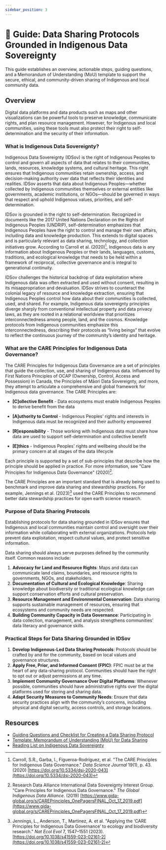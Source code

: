 ```yaml
---
sidebar_position: 3
---
```


# 📜 Guide: Data Sharing Protocols Grounded in Indigenous Data Sovereignty

This guide establishes an overview, actionable steps, guiding questions, and a Memorandum of Understanding (MoU) template to support the secure, ethical, and community-driven sharing of Indigenous and local community data.

## Overview

Digital data platforms and data products such as maps and other visualizations can be powerful tools to preserve knowledge, communicate rights, and plan resource management. However, for Indigenous and local communities, using these tools must also protect their right to self-determination and the security of their information.

### What is Indigenous Data Sovereignty?

Indigenous Data Sovereignty (IDSov) is the right of Indigenous Peoples to control and govern all aspects of data that relates to their communities, lands, resources, knowledge systems, and cultural heritage. This right ensures that Indigenous communities retain ownership, access, and decision-making authority over data that reflects their identities and realities. IDSov asserts that data about Indigenous Peoples—whether collected by Indigenous communities themselves or external entities like governments, academic institutions, or NGOs—should be governed in ways that respect and uphold Indigenous values, priorities, and self-determination.

IDSov is grounded in the right to self-determination. Recognized in documents like the 2017 United Nations Declaration on the Rights of Indigenous Peoples (UNDRIP), self-determination emphasizes that Indigenous Peoples have the right to control and manage their own affairs, including data and knowledge production. This extends to digital spaces and is particularly relevant as data sharing, technology, and collection initiatives grow. According to Carroll et al. (2020)[^1], Indigenous data is any information about Indigenous Peoples or their lands, languages, customs, traditions, and ecological knowledge that needs to be held within a framework of reciprocal, collective governance and is integral to generational continuity.

IDSov challenges the historical backdrop of data exploitation where Indigenous data was often extracted and used without consent, resulting in its misappropriation and devaluation. IDSov strives to counteract the colonial legacy of resource and knowledge extraction, ensuring that Indigenous Peoples control how data about their communities is collected, used, and shared. For example, Indigenous data sovereignty principles diverge sharply from conventional intellectual property and data privacy laws, as they are rooted in a relational worldview that prioritizes interconnectedness among people, land, and the cosmos. Knowledge protocols from Indigenous communities emphasize this interconnectedness, describing their protocols as “living beings” that evolve to reflect the continuous journey of the community’s identity and heritage.

### What are the CARE Principles for Indigenous Data Governance?

The CARE Principles for Indigenous Data Governance are a set of principles that guide the collection, use, and sharing of Indigenous data. Influenced by First Nations Principles of OCAP (Ownership, Control, Access and Possession) in Canada, the Principles of Māori Data Sovereignty, and more, they attempt to articulate a comprehensive and global framework for Indigenous data governance. The CARE Principles are:

* **[C]ollective Benefit** - Data ecosystems must enable Indigenous Peoples to derive benefit from the data

* **[A]uthority to Control** - Indigenous Peoples' rights and interests in Indigenous data must be recognized and their authority empowered

* **[R]esponsibility** - Those working with Indigenous data must share how data are used to support self-determination and collective benefit

* **[E]thics** - Indigenous Peoples' rights and wellbeing should be the primary concern at all stages of the data lifecycle

Each principle is supported by a set of sub-principles that describe how the principle should be applied in practice. For more information, see "Care Principles for Indigenous Data Governance" (2020)[^2].

The CARE Principles are an important standard that is already being used to benchmark and improve data sharing and stewardship practices. For example, Jennings et al. (2023)[^3] used the CARE Principles to recommend better data stewardship practices for open earth science research.


### Purpose of Data Sharing Protocols

Establishing protocols for data sharing grounded in IDSov ensures that Indigenous and local communities maintain control and oversight over their information while collaborating with external organizations. Protocols help prevent data exploitation, respect cultural values, and protect sensitive information.

Data sharing should always serve purposes defined by the community itself. Common reasons include:

1. **Advocacy for Land and Resource Rights**: Maps and data can communicate land claims, boundaries, and resource rights to governments, NGOs, and stakeholders.  
2. **Documentation of Cultural and Ecological Knowledge**: Sharing knowledge about biodiversity or traditional ecological knowledge can support conservation efforts and cultural preservation.  
3. **Resource Management and Environmental Conservation**: Data sharing supports sustainable management of resources, ensuring that ecosystems and community needs are respected.  
4. **Building Community Capacity in Data Governance**: Participating in data collection, management, and analysis strengthens communities’ data literacy and governance skills.

### Practical Steps for Data Sharing Grounded in IDSov

1. **Develop Indigenous-Led Data Sharing Protocols**: Protocols should be crafted by and for the community, based on local values and governance structures.  
2. **Apply Free, Prior, and Informed Consent (FPIC)**: FPIC must be at the heart of any data-sharing protocol. Communities should have the right to opt out or adjust permissions at any time.  
3. **Implement Community Governance Over Digital Platforms**: Whenever possible, communities should have administrative rights over the digital platforms used for storing and sharing data.  
4. **Adapt Security Measures to Community Needs**: Ensure that data security practices align with the community’s concerns, including physical and digital security, access controls, and storage locations.

## Resources

- [Guiding Questions and Checklist for Creating a Data Sharing Protocol](./guiding-questions-for-data-sharing)
- [Template: Memorandum of Understanding (MoU) for Data Sharing](./mou-template)
- [Reading List on Indigenous Data Sovereignty](./idsov-reading-list)

[^1]:  Carroll, S.R., Garba, I., Figueroa-Rodríguez, et al. "The CARE Principles for Indigenous Data Governance." _Data Science Journal_ 19(1), p. 43. (2020) [https://doi.org/10.5334/dsj-2020-043](https://doi.org/10.5334/dsj-2020-043) 

[^2]: Research Data Alliance International Data Sovereignty Interest Group. "Care Principles for Indigenous Data Governance." _The Global Indigenous Data Alliance_. (2019) [https://www.gida-global.org/s/CAREPrinciples_OnePagersFINAL_Oct_17_2019.pdf](https://www.gida-global.org/s/CAREPrinciples_OnePagersFINAL_Oct_17_2019.pdf) 

[^3]: Jennings, L., Anderson, T., Martinez, A. et al. "Applying the ‘CARE Principles for Indigenous Data Governance’ to ecology and biodiversity research." _Nat Ecol Evol_ 7, 1547–1551 (2023). [https://doi.org/10.1038/s41559-023-02161-2](https://doi.org/10.1038/s41559-023-02161-2) 
